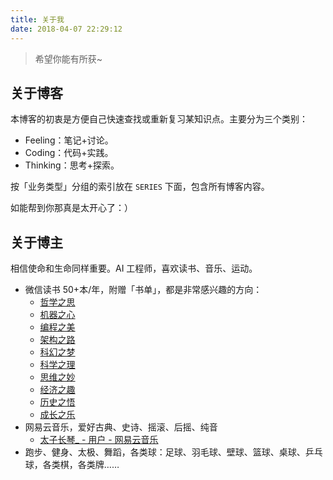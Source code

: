 ```yaml
---
title: 关于我
date: 2018-04-07 22:29:12
---
```


>希望你能有所获~

## 关于博客

本博客的初衷是方便自己快速查找或重新复习某知识点。主要分为三个类别：

- Feeling：笔记+讨论。
- Coding：代码+实践。
- Thinking：思考+探索。

按「业务类型」分组的索引放在 `SERIES` 下面，包含所有博客内容。

如能帮到你那真是太开心了：）

## 关于博主

相信使命和生命同样重要。AI 工程师，喜欢读书、音乐、运动。

- 微信读书 50+本/年，附赠「书单」，都是非常感兴趣的方向：
    - [哲学之思](https://weread.qq.com/misc/booklist/3708890_79GgBYVEc)
    - [机器之心](https://weread.qq.com/misc/booklist/3708890_79GgOg7wa)
    - [编程之美](https://weread.qq.com/misc/booklist/3708890_7mHZRHjSO)
    - [架构之路](https://weread.qq.com/misc/booklist/3708890_7neddIaUk)
    - [科幻之梦](https://weread.qq.com/misc/booklist/3708890_79GcO54OK)
    - [科学之理](https://weread.qq.com/misc/booklist/3708890_7ixq2KjTx)
    - [思维之妙](https://weread.qq.com/misc/booklist/3708890_79GhSBKXu)
    - [经济之趣](https://weread.qq.com/misc/booklist/3708890_79Gi3Lre3)
    - [历史之悟](https://weread.qq.com/misc/booklist/3708890_7iBGbfuWF)
    - [成长之乐](https://weread.qq.com/misc/booklist/3708890_7oWMDnoSI)
- 网易云音乐，爱好古典、史诗、摇滚、后摇、纯音
    - [太子长琴_ - 用户 - 网易云音乐](https://music.163.com/#/user/home?id=35964722)
- 跑步、健身、太极、舞蹈，各类球：足球、羽毛球、壁球、篮球、桌球、乒乓球，各类棋，各类牌……

